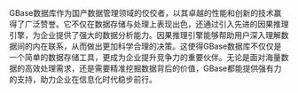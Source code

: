 GBase数据库作为国产数据管理领域的佼佼者，以其卓越的性能和创新的技术赢得了广泛赞誉。它不仅在数据存储与处理上表现出色，还通过引入先进的因果推理引擎，为企业提供了强大的数据分析能力。因果推理引擎能够帮助用户深入理解数据间的内在联系，从而做出更加科学合理的决策。这使得GBase数据库不仅仅是一个简单的数据存储工具，更成为企业提升竞争力的重要伙伴。无论是面对海量数据的高效处理需求，还是需要精准挖掘数据背后的价值，GBase都能提供强有力的支持，助力企业在信息化时代稳步前行。